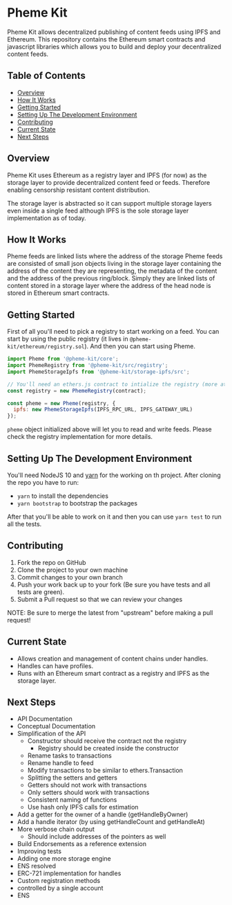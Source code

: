 # Pheme Kit

Pheme Kit allows decentralized publishing of content feeds using IPFS and Ethereum. This repository contains the Ethereum smart contracts and javascript libraries which allows you to build and deploy your decentralized content feeds.

## Table of Contents

- [Overview](#overview)
- [How It Works](#how-it-works)
- [Getting Started](#getting-started)
- [Setting Up The Development Environment](#setting-up-the-development-environment)
- [Contributing](#contributing)
- [Current State](#current-state)
- [Next Steps](#next-steps)

## Overview

Pheme Kit uses Ethereum as a registry layer and IPFS (for now) as the storage layer to provide decentralized content feed or feeds. Therefore enabling censorship resistant content distribution.

The storage layer is abstracted so it can support multiple storage layers even inside a single feed although IPFS is the sole storage layer implementation as of today.

## How It Works

Pheme feeds are linked lists where the address of the storage
Pheme feeds are consisted of small json objects living in the storage layer containing the address of the content they are representing, the metadata of the content and the address of the previous ring/block. Simply they are linked lists of content stored in a storage layer where the address of the head node is stored in Ethereum smart contracts.

## Getting Started

First of all you'll need to pick a registry to start working on a feed. You can start by using the public registry (it lives in `@pheme-kit/ethereum/registry.sol`). And then you can start using Pheme.

```js
import Pheme from '@pheme-kit/core';
import PhemeRegistry from '@pheme-kit/src/registry';
import PhemeStorageIpfs from '@pheme-kit/storage-ipfs/src';

// You'll need an ethers.js contract to intialize the registry (more at https://docs.ethers.io/ethers.js/html/)
const registry = new PhemeRegistry(contract);

const pheme = new Pheme(registry, {
  ipfs: new PhemeStorageIpfs(IPFS_RPC_URL, IPFS_GATEWAY_URL)
});
```

`pheme` object initialized above will let you to read and write feeds. Please check the registry implementation for more details.


## Setting Up The Development Environment

You'll need NodeJS 10 and [yarn](https://yarnpkg.com/en/) for the working on th project. After cloning the repo you have to run:

* `yarn` to install the dependencies
* `yarn bootstrap` to bootstrap the packages

After that you'll be able to work on it and then you can use `yarn test` to run all the tests.

## Contributing

1. Fork the repo on GitHub
2. Clone the project to your own machine
3. Commit changes to your own branch
4. Push your work back up to your fork (Be sure you have tests and all tests are green).
5. Submit a Pull request so that we can review your changes

NOTE: Be sure to merge the latest from "upstream" before making a pull request!


## Current State
* Allows creation and management of content chains under handles.
* Handles can have profiles.
* Runs with an Ethereum smart contract as a registry and IPFS as the storage layer.

## Next Steps
* API Documentation
* Conceptual Documentation
* Simplification of the API
  * Constructor should receive the contract not the registry
    * Registry should be created inside the constructor
  * Rename tasks to transactions
  * Rename handle to feed
  * Modify transactions to be similar to ethers.Transaction
  * Splitting the setters and getters
  * Getters should not work with transactions
  * Only setters should work with transactions
  * Consistent naming of functions
  * Use hash only IPFS calls for estimation
* Add a getter for the owner of a handle (getHandleByOwner)
* Add a handle iterator (by using getHandleCount and getHandleAt)
* More verbose chain output
  * Should include addresses of the pointers as well
* Build Endorsements as a reference extension
* Improving tests
* Adding one more storage engine
* ENS resolved
* ERC-721 implementation for handles
* Custom registration methods
 * controlled by a single account
 * ENS
